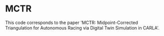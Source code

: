 # MCTR
This code corresponds to the paper 'MCTR: Midpoint-Corrected Triangulation for Autonomous Racing via Digital Twin Simulation in CARLA'. 
